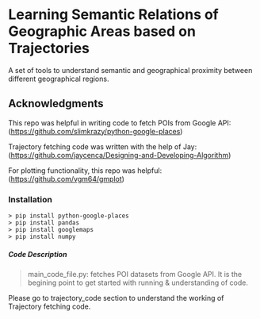 # Learning Semantic Relations of Geographic Areas based on Trajectories 
A set of tools to understand semantic and geographical proximity between different geographical regions. 

## Acknowledgments
This repo was helpful in writing code to fetch POIs from Google API: (https://github.com/slimkrazy/python-google-places)

Trajectory fetching code was written with the help of Jay: (https://github.com/jaycenca/Designing-and-Developing-Algorithm)

For plotting functionality, this repo was helpful: (https://github.com/vgm64/gmplot)


### Installation
```
> pip install python-google-places
> pip install pandas
> pip install googlemaps
> pip install numpy
```

##### Code Description

> main_code_file.py: fetches POI datasets from Google API. It is the begining point to get started with running & understanding of code.

Please go to trajectory_code section to understand the working of Trajectory fetching code.
